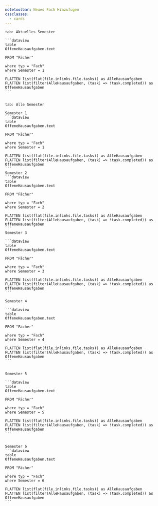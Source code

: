 ```yaml
---
notetoolbar: Neues Fach Hinzufügen
cssclasses:
  - cards
---
```



````tabs
tab: Aktuelles Semester

```dataview
table
OffeneHausaufgaben.text

FROM "Fächer"

where typ = "Fach"
where Semester = 1

FLATTEN list(flat(file.inlinks.file.tasks)) as AlleHausaufgaben
FLATTEN list(filter(AlleHausaufgaben, (task) => !task.completed)) as OffeneHausaufgaben
```


tab: Alle Semester

Semester 1
```dataview
table
OffeneHausaufgaben.text

FROM "Fächer"

where typ = "Fach"
where Semester = 1

FLATTEN list(flat(file.inlinks.file.tasks)) as AlleHausaufgaben
FLATTEN list(filter(AlleHausaufgaben, (task) => !task.completed)) as OffeneHausaufgaben
```
Semester 2
```dataview
table
OffeneHausaufgaben.text

FROM "Fächer"

where typ = "Fach"
where Semester = 2

FLATTEN list(flat(file.inlinks.file.tasks)) as AlleHausaufgaben
FLATTEN list(filter(AlleHausaufgaben, (task) => !task.completed)) as OffeneHausaufgaben
```
Semester 3

```dataview
table
OffeneHausaufgaben.text

FROM "Fächer"

where typ = "Fach"
where Semester = 3

FLATTEN list(flat(file.inlinks.file.tasks)) as AlleHausaufgaben
FLATTEN list(filter(AlleHausaufgaben, (task) => !task.completed)) as OffeneHausaufgaben
```

Semester 4

```dataview
table
OffeneHausaufgaben.text

FROM "Fächer"

where typ = "Fach"
where Semester = 4

FLATTEN list(flat(file.inlinks.file.tasks)) as AlleHausaufgaben
FLATTEN list(filter(AlleHausaufgaben, (task) => !task.completed)) as OffeneHausaufgaben
```


Semester 5

```dataview
table
OffeneHausaufgaben.text

FROM "Fächer"

where typ = "Fach"
where Semester = 5

FLATTEN list(flat(file.inlinks.file.tasks)) as AlleHausaufgaben
FLATTEN list(filter(AlleHausaufgaben, (task) => !task.completed)) as OffeneHausaufgaben
```


Semester 6
```dataview
table
OffeneHausaufgaben.text

FROM "Fächer"

where typ = "Fach"
where Semester = 6

FLATTEN list(flat(file.inlinks.file.tasks)) as AlleHausaufgaben
FLATTEN list(filter(AlleHausaufgaben, (task) => !task.completed)) as OffeneHausaufgaben
```

````

